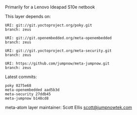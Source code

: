 Primarily for a Lenovo Ideapad S10e netbook

This layer depends on:

    URI: git://git.yoctoproject.org/poky.git
    branch: zeus

    URI: git://git.openembedded.org/meta-openembedded
    branch: zeus

    URI: git://git.yoctoproject.org/meta-security.git
    branch: zeus

    URI: https://github.com/jumpnow/meta-jumpnow.git
    branch: zeus


Latest commits:

    poky 0275e68
    meta-openembedded aad5b3d
    meta-security 27ddb45
    meta-jumpnow b148cd8


meta-atom layer maintainer: Scott Ellis <scott@jumpnowtek.com>
